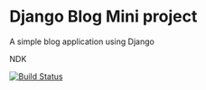 # Django Blog Mini project

A simple blog application using Django

NDK


[![Build Status](https://travis-ci.org/nikl881/django-blog.svg?branch=master)](https://travis-ci.org/nikl881/django-blog)